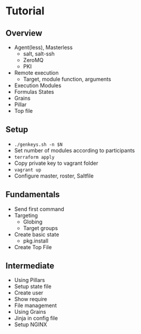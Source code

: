 # Tutorial
## Overview
- Agent(less), Masterless
    - salt, salt-ssh
    - ZeroMQ
    - PKI
- Remote execution
    - Target, module function, arguments
- Execution Modules
- Formulas States
- Grains
- Pillar
- Top file

## Setup
- `./genkeys.sh -n $N`
- Set number of modules according to participants
- `terraform apply`
- Copy private key to vagrant folder
- `vagrant up`
- Configure master, roster, Saltfile

## Fundamentals
- Send first command
- Targeting
    - Globing
    - Target groups
- Create basic state
    - pkg.install
- Create Top File

## Intermediate
- Using Pillars
- Setup state file
- Create user
- Show require
- File management
- Using Grains
- Jinja in config file
- Setup NGINX